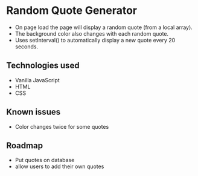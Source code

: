 # Random Quote Generator

* On page load the page will display a random quote (from a local array).
* The background color also changes with each random quote.
* Uses setInterval() to automatically display a new quote every 20 seconds. 

## Technologies used
* Vanilla JavaScript
* HTML
* CSS

## Known issues
* Color changes twice for some quotes

## Roadmap
* Put quotes on database
* allow users to add their own quotes



